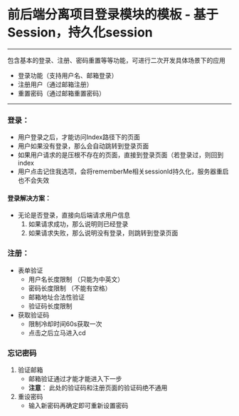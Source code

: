 # 前后端分离项目登录模块的模板 - 基于Session，持久化session

---

包含基本的登录、注册、密码重置等等功能，可进行二次开发具体场景下的应用
* 登录功能（支持用户名、邮箱登录）
* 注册用户（通过邮箱注册）
* 重置密码（通过邮箱重置密码）

---

### 登录：
- 用户登录之后，才能访问Index路径下的页面
- 用户如果没有登录，那么会自动跳转到登录页面
- 如果用户请求的是压根不存在的页面，直接到登录页面（若登录过，则回到index
- 用户点击记住我选项，会将rememberMe相关sessionId持久化，服务器重启也不会失效
#### 登录解决方案：
- 无论是否登录，直接向后端请求用户信息
    1. 如果请求成功，那么说明则已经登录
    2. 如果请求失败，那么说明没有登录，则跳转到登录页面

### 注册：
- 表单验证
    - 用户名长度限制 （只能为中英文）
    - 密码长度限制 （不能有空格）
    - 邮箱地址合法性验证
    - 验证码长度限制
- 获取验证码
    - 限制冷却时间60s获取一次
    - 点击之后立马进入cd

### 忘记密码

1. 验证邮箱
   - 邮箱验证通过才能才能进入下一步
   - **注意**： 此处的验证码和注册页面的验证码绝不通用
2. 重设密码
   - 输入新密码再确定即可重新设置密码



